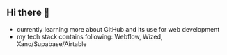 ## Hi there 👋

- currently learning more about GitHub and its use for web development
- my tech stack contains following: Webflow, Wized, Xano/Supabase/Airtable

<!--
**patahorak01/patahorak01** is a ✨ _special_ ✨ repository because its `README.md` (this file) appears on your GitHub profile.

Here are some ideas to get you started:

- 🔭 I’m currently working on ...
- 🌱 I’m currently learning ...
- 👯 I’m looking to collaborate on ...
- 🤔 I’m looking for help with ...
- 💬 Ask me about ...
- 📫 How to reach me: ...
- ⚡ Fun fact: ...
-->
